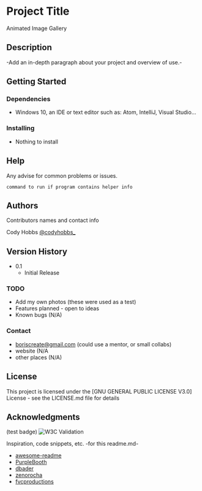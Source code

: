 
# Project Title

Animated Image Gallery

## Description

-Add an in-depth paragraph about your project and overview of use.-

## Getting Started

### Dependencies

-   Windows 10, an IDE or text editor such as: Atom, IntelliJ, Visual Studio...

### Installing

-   Nothing to install

## Help

Any advise for common problems or issues.

    command to run if program contains helper info

## Authors

Contributors names and contact info

Cody Hobbs
[@codyhobbs_](instgram)

## Version History

-   0.1
    -   Initial Release

### TODO
- Add my own photos (these were used as a test)
- Features planned - open to ideas
- Known bugs (N/A)

### Contact
- boriscreate@gmail.com (could use a mentor, or small collabs)
- website (N/A
- other places (N/A)

## License

This project is licensed under the [GNU GENERAL PUBLIC LICENSE V3.0] License - see the LICENSE.md file for details

## Acknowledgments
(test badge)
![W3C Validation](https://img.shields.io/w3c-validation/html?targetUrl=https%3A%2F%2Fvalidator.w3.org%2Fnu%2F%23textarea)

Inspiration, code snippets, etc.
-for this readme.md-

-  [awesome-readme](https://github.com/matiassingers/awesome-readme)
-  [PurpleBooth](https://gist.github.com/PurpleBooth/109311bb0361f32d87a2)
-  [dbader](https://github.com/dbader/readme-template)
-  [zenorocha](https://gist.github.com/zenorocha/4526327)
-  [fvcproductions](https://gist.github.com/fvcproductions/1bfc2d4aecb01a834b46)
